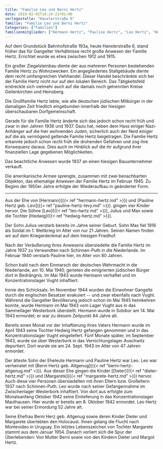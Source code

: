```yaml
---
title: "Familie Leo und Berni Hertz"
date: 2019-02-02T16:24:21+01:00
verlegestelle: "Hanxlerstraße 6"
familie: "Familie Leo und Berni Hertz"
Categories: ["Familien"]
familienmitglieder: ["Hermann Hertz", "Pauline Hertz", "Leo Hertz", "Hedwig Hertz", "Berni Hertz", "Dieter Hertz", "Margarete Hertz"]
---
```

Auf dem Grundstück Bahnhofstraße 193a, heute Hanxlerstraße 6, stand früher das für Gangelter Verhältnisse recht große Anwesen der Familie Hertz.
Errichtet wurde es etwa zwischen 1912 und 1915.

Ein großer Ziegelsteinbau diente der aus mehreren Personen bestehenden Familie Hertz zu Wohnzwecken.
Ein angegliedertes Stallgebäude diente dem recht umfangreichen Viehhandel.
Dieser Handel beschränkte sich bei der Familie Hertz nicht nur auf den lokalen Bereich.
Das Tätigkeitsfeld erstreckte sich vielmehr auch auf die damals noch getrennten Kreise Geilenkirchen und Heinsberg.

Die Großfamilie Hertz lebte, wie alle deutschen jüdischen Mitbürger in der damaligen Zeit friedlich eingebunden innerhalb der hiesigen überschaubaren Dorfgemeinschaft.

Gerade für die Familie Hertz änderte sich das jedoch schon recht früh und zwar in den Jahren 1936 und 1937.
Dazu hat, neben dem Hass einiger Nazi-Anhänger auf die hier wohnenden Juden, sicherlich auch der Neid einiger auf die als vermögend geltende Familie Hertz beigetragen.
Die Familie Hertz erkannte jedoch schon recht früh die drohenden Gefahren und zog ihre Konsequenz daraus.
Dies auch im Hinblick auf die ihr aufgrund ihrer finanziellen Lage gegebenen Möglichkeiten.

Das beachtliche Anwesen wurde 1937 an einen hiesigen Bauunternehmer verkauft.

Die amerikanische Armee sprengte, zusammen mit zwei benachbarten Objekten, das ehemalige Anwesen der Familie Hertz im Februar 1945.
Zu Beginn der 1950er Jahre erfolgte der Wiederaufbau in geänderter Form.

----

Aus der Ehe von [Hermann]({{< ref "hermann-hertz.md" >}}) und [Pauline Hertz geb. Levi]({{< ref "pauline-hertz-levy.md" >}}). gingen vier Kinder hervor.
Die Söhne [Leo]({{< ref "leo-hertz.md" >}}), Julius und Max sowie die Tochter [Hedwig]({{< ref "hedwig-hertz.md" >}}).

Der Sohn Julius verstarb bereits im Jahre seiner Geburt.
Sohn Max fiel 1916 als Soldat im 1. Weltkrieg im Alter von nur 21 Jahren.
Seinen Namen finden wir auf dem Kriegerdenkmal auf dem hiesigen Friedhof.

Nach der Veräußerung ihres Anwesens übersiedelte die Familie Hertz im Jahre 1937 zu Verwandten nach Schinnen-Puth in die Niederlande.
Im Februar 1940 verstarb Pauline hier, im Alter von 80 Jahren.

Schon bald nach dem Einmarsch der deutschen Wehrmacht in die Niederlande, am 10. Mai 1940, gerieten die emigrierten jüdischen Bürger dort in Bedrängnis.
Im Mai 1943 wurde Hermann verhaftet und im Konzentrationslager Vught inhaftiert.

Ironie des Schicksals: Im November 1944 wurden die Einwohner Gangelts durch die englischen Besatzer evakuiert --  und zwar ebenfalls nach Vught.
Während die Gangelter Bevölkerung jedoch schon im Mai 1945 heimkehren konnte, wurde Hermann im Mai 1943 vom Lager Vught aus in das Sammellager Westerbork überstellt.
Hermann wurde in Sobibor am 14. Mai 1943 ermordet; er war zu diesem Zeitpunkt 84 Jahre alt.

Bereits einen Monat vor der Inhaftierung ihres Vaters Hermann wurde im April 1943 seine Tochter Hedwig Hertz gefangen genommen und in das Konzentrationslager Vught eingeliefert.
Fünf Monate später, im September 1943, wurde sie über Westerbork in das Vernichtungslager Auschwitz deportiert.
Dort wurde sie am 24. Sept. 1943 im Alter von 47 Jahren ermordet.

Der älteste Sohn der Eheleute Hermann und Pauline Hertz war Leo.
Leo war verheiratet mit [Berni Hertz geb. Altgenug]({{< ref "berni-hertz-altgenug.md" >}}).
Aus dieser Ehe gingen die Kinder [Dieter]({{< ref "dieter-hertz.md" >}}) und [Margarete]({{< ref "margarete-hertz.md" >}}) hervor.
Auch diese vier Personen übersiedelten mit ihren Eltern bzw. Großeltern 1937 nach Schinnen-Puth.
Leo wurde nach seiner Gefangennahme im Zwischenlager Westerbork inhaftiert.
Von dort aus erfolgte zum Monatsanfang Oktober 1942 seine Einlieferung in das Konzentrationslager Mauthausen.
Hier wurde er bereits am 8. Oktober 1942 ermordet.
Leo Hertz war bei seiner Ermordung 52 Jahre alt.

Seine Ehefrau Berni Herz geb. Altgenug sowie deren Kinder Dieter und Margarete überlebten den Holocaust.
Ihnen gelang die Flucht nach Montevideo in Uruguay.
Ein letztes Lebenszeichen von Tochter Margarete stammt aus dem Januar 1954.
Danach verliert sich die Spur der Überlebenden: Von Mutter Berni sowie von den Kindern Dieter und Margot Hertz.